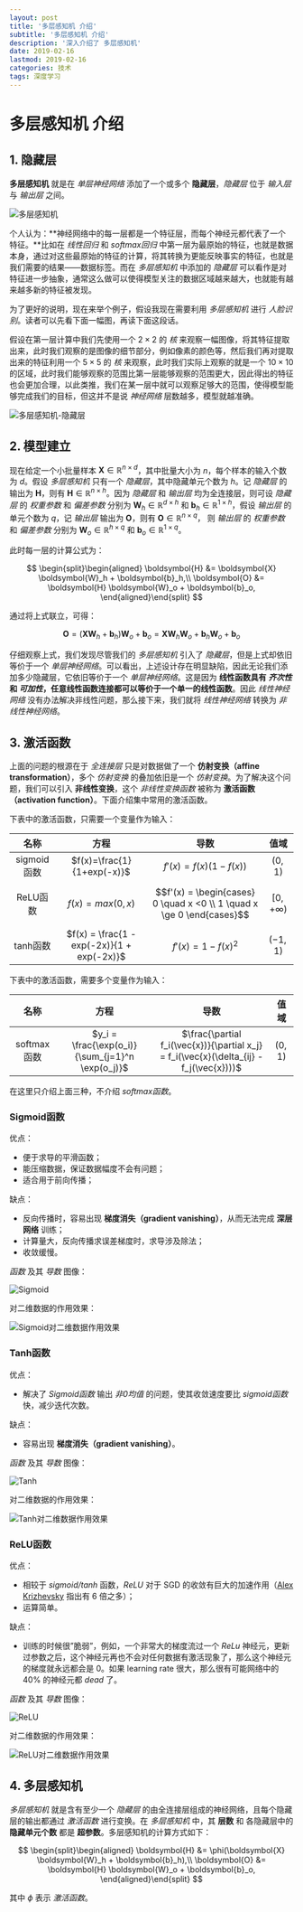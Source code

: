 ```yaml
---
layout: post
title: '多层感知机 介绍'
subtitle: '多层感知机 介绍'
description: '深入介绍了 多层感知机'
date: 2019-02-16
lastmod: 2019-02-16
categories: 技术
tags: 深度学习
---
```

# 多层感知机 介绍

## 1. 隐藏层

**多层感知机** 就是在 *单层神经网络* 添加了一个或多个 **隐藏层**，*隐藏层* 位于 *输入层* 与 *输出层* 之间。

![多层感知机](http://jupiterd-top-image.oss-cn-hangzhou.aliyuncs.com/19-2-16/mlp.svg "多层感知机-神经网络表示")

个人认为：**神经网络中的每一层都是一个特征层，而每个神经元都代表了一个特征。**比如在 *线性回归* 和 *softmax回归* 中第一层为最原始的特征，也就是数据本身，通过对这些最原始的特征的计算，将其转换为更能反映事实的特征，也就是我们需要的结果——数据标签。而在 *多层感知机* 中添加的 *隐藏层* 可以看作是对特征进一步抽象，通常这么做可以使得模型关注的数据区域越来越大，也就能有越来越多新的特征被发现。

为了更好的说明，现在来举个例子，假设我现在需要利用 *多层感知机* 进行 *人脸识别*。读者可以先看下面一幅图，再读下面这段话。

假设在第一层计算中我们先使用一个 $2\times2$ 的 *核* 来观察一幅图像，将其特征提取出来，此时我们观察的是图像的细节部分，例如像素的颜色等，然后我们再对提取出来的特征利用一个 $5\times5$ 的 *核* 来观察，此时我们实际上观察的就是一个 $10\times10$ 的区域，此时我们能够观察的范围比第一层能够观察的范围更大，因此得出的特征也会更加合理，以此类推，我们在某一层中就可以观察足够大的范围，使得模型能够完成我们的目标，但这并不是说 *神经网络* 层数越多，模型就越准确。

![多层感知机-隐藏层](http://jupiterd-top-image.oss-cn-hangzhou.aliyuncs.com/19-2-16/mlp-hidden-layler.png "多层感知机-隐藏层-示例")



## 2. 模型建立

现在给定一个小批量样本 $\boldsymbol{X} \in \mathbb{R}^{n \times d}$，其中批量大小为 $n$，每个样本的输入个数为 $d$。假设 *多层感知机* 只有一个 *隐藏层*，其中隐藏单元个数为 $h$。记 *隐藏层* 的输出为 $\boldsymbol{H}$，则有 $\boldsymbol{H} \in \mathbb{R}^{n \times h}$。因为 *隐藏层* 和 *输出层* 均为全连接层，则可设 *隐藏层* 的 *权重参数* 和 *偏差参数* 分别为 $\boldsymbol{W}_h \in \mathbb{R}^{d \times h}$ 和 $\boldsymbol{b}_h \in \mathbb{R}^{1 \times h}$，假设 *输出层* 的单元个数为 $q$，记 *输出层* 输出为 $\boldsymbol{O}$，则有 $\boldsymbol{O} \in \mathbb{R}^{n \times q}$， 则 *输出层* 的 *权重参数* 和 *偏差参数* 分别为 $\boldsymbol{W}_o \in \mathbb{R}^{h \times q}$ 和 $\boldsymbol{b}_o \in \mathbb{R}^{1 \times q}$。                                                                                                                                                                                                                                                                                                                                                                                                                                                                                    

此时每一层的计算公式为：



$$
\begin{split}\begin{aligned}
\boldsymbol{H} &= \boldsymbol{X} \boldsymbol{W}_h + \boldsymbol{b}_h,\\
\boldsymbol{O} &= \boldsymbol{H} \boldsymbol{W}_o + \boldsymbol{b}_o,
\end{aligned}\end{split}
$$


通过将上式联立，可得：



$$
\boldsymbol{O} = (\boldsymbol{X}\boldsymbol{W}_h + \boldsymbol{b}_h)\boldsymbol{W}_o + \boldsymbol{b}_o = \boldsymbol{X}\boldsymbol{W}_h\boldsymbol{W}_o + \boldsymbol{b}_h\boldsymbol{W}_o + \boldsymbol{b}_o
$$


仔细观察上式，我们发现尽管我们的 *多层感知机* 引入了 *隐藏层*，但是上式却依旧等价于一个 *单层神经网络*。可以看出，上述设计存在明显缺陷，因此无论我们添加多少隐藏层，它依旧等价于一个 *单层神经网络*。这是因为 **线性函数具有 *齐次性* 和 *可加性*，任意线性函数连接都可以等价于一个单一的线性函数**。因此 *线性神经网络* 没有办法解决非线性问题，那么接下来，我们就将 *线性神经网络* 转换为 *非线性神经网络*。



## 3. 激活函数

上面的问题的根源在于 *全连接层* 只是对数据做了一个 **仿射变换（affine transformation）**，多个 *仿射变换* 的叠加依旧是一个 *仿射变换*。为了解决这个问题，我们可以引入 **非线性变换**，这个 *非线性变换函数* 被称为 **激活函数（activation function）**。下面介绍集中常用的激活函数。

下表中的激活函数，只需要一个变量作为输入：

|    名称     |                    方程                    |                             导数                             |      值域      |
| :---------: | :----------------------------------------: | :----------------------------------------------------------: | :------------: |
| sigmoid函数 |         $f(x)=\frac{1}{1+exp(-x)}$         |                   $f'(x) = f(x)(1 - f(x))$                   |    $(0, 1)$    |
|  ReLU函数   |             $f(x) = max(0, x)$             | $$f'(x) = \begin{cases} 0 \quad x <0 \\ 1 \quad x \ge 0 \end{cases}$$ | $[0, +\infty)$ |
|  tanh函数   | $f(x) = \frac{1 - exp(-2x)}{1 + exp(-2x)}$ |                     $f'(x) = 1 - f(x)^2$                     |   $(-1, 1)$    |

下表中的激活函数，需要多个变量作为输入：

|    名称     |                       方程                       |                             导数                             |   值域   |
| :---------: | :----------------------------------------------: | :----------------------------------------------------------: | :------: |
| softmax函数 | $y_i = \frac{\exp(o_i)}{\sum_{j=1}^n \exp(o_j)}$ | $\frac{\partial f_i(\vec{x})}{\partial x_j} = f_i(\vec{x}(\delta_{ij} - f_j(\vec{x})))$ | $(0, 1)$ |

在这里只介绍上面三种，不介绍 *softmax函数*。



### Sigmoid函数

优点：

* 便于求导的平滑函数；
* 能压缩数据，保证数据幅度不会有问题；
* 适合用于前向传播；

缺点：

* 反向传播时，容易出现 **梯度消失（gradient  vanishing）**，从而无法完成 **深层网络** 训练；
* 计算量大，反向传播求误差梯度时，求导涉及除法；
* 收敛缓慢。



*函数* 及其 *导数* 图像：

![Sigmoid](http://jupiterd-top-image.oss-cn-hangzhou.aliyuncs.com/19-2-16/Sigmoid.svg "Sigmoid函数图像")

对二维数据的作用效果：

![Sigmoid对二维数据作用效果](http://jupiterd-top-image.oss-cn-hangzhou.aliyuncs.com/19-2-16/Sigmoid-data.svg "Sigmoid函数 对二维数据作用效果")

### Tanh函数

优点：

- 解决了 *Sigmoid函数* 输出 *非0均值* 的问题，使其收敛速度要比 *sigmoid函数* 快，减少迭代次数。

缺点：

* 容易出现 **梯度消失（gradient  vanishing）**。



*函数* 及其 *导数* 图像：

![Tanh](http://jupiterd-top-image.oss-cn-hangzhou.aliyuncs.com/19-2-16/Tanh.svg "Tanh函数图像")

对二维数据的作用效果：

![Tanh对二维数据作用效果](http://jupiterd-top-image.oss-cn-hangzhou.aliyuncs.com/19-2-16/Tanh-data.svg "Tanh函数 对二维数据作用效果")

### ReLU函数

优点：

* 相较于 *sigmoid/tanh* 函数，*ReLU* 对于 SGD 的收敛有巨大的加速作用（[Alex Krizhevsky](http://www.cs.toronto.edu/~fritz/absps/imagenet.pdf) 指出有 6 倍之多）；
* 运算简单。

缺点：

* 训练的时候很”脆弱”，例如，一个非常大的梯度流过一个 *ReLu* 神经元，更新过参数之后，这个神经元再也不会对任何数据有激活现象了，那么这个神经元的梯度就永远都会是 0。如果 learning rate 很大，那么很有可能网络中的 40% 的神经元都 *dead* 了。



*函数* 及其 *导数* 图像：

![ReLU](http://jupiterd-top-image.oss-cn-hangzhou.aliyuncs.com/19-2-16/ReLU.svg "ReLU函数图像")

对二维数据的作用效果：

![ReLU对二维数据作用效果](http://jupiterd-top-image.oss-cn-hangzhou.aliyuncs.com/19-2-16/ReLU-data.svg "ReLU函数 对二维数据作用效果")



## 4. 多层感知机

*多层感知机* 就是含有至少一个 *隐藏层* 的由全连接层组成的神经网络，且每个隐藏层的输出都通过 *激活函数* 进行变换。在 *多层感知机* 中，其 **层数** 和 各隐藏层中的 **隐藏单元个数** 都是 **超参数**。多层感知机的计算方式如下：


$$
\begin{split}\begin{aligned}
\boldsymbol{H} &= \phi(\boldsymbol{X} \boldsymbol{W}_h + \boldsymbol{b}_h),\\
\boldsymbol{O} &= \boldsymbol{H} \boldsymbol{W}_o + \boldsymbol{b}_o,
\end{aligned}\end{split}
$$


其中 $\phi$ 表示 *激活函数*。